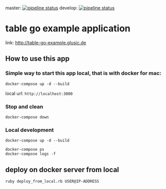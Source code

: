 master: [![pipeline status](https://gitlab.com/exsemt/table_go_example/badges/master/pipeline.svg)](https://gitlab.com/exsemt/table_go_example/commits/master)
develop: [![pipeline status](https://gitlab.com/exsemt/table_go_example/badges/develop/pipeline.svg)](https://gitlab.com/exsemt/table_go_example/commits/develop)

# table go example application

link: http://table-go-example.glusic.de

## How to use this app

### Simple way to start this app local, that is with docker for mac:
```
docker-compose up -d --build
```
local url: `http://localhost:3000`

### Stop and clean

```
docker-compose down
```

### Local development

```
docker-compose up -d --build

docker-compose ps
docker-compose logs -f

```

## deploy on docker server from local
```
ruby deploy_from_local.rb USER@IP-ADDRESS
```
